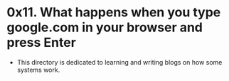 # 0x11. What happens when you type google.com in your browser and press Enter
- This directory is dedicated to learning and writing blogs on how some systems work.
